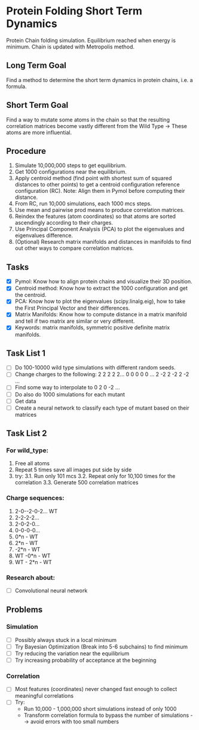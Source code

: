 # Protein Folding Short Term Dynamics
Protein Chain folding simulation. Equilibrium reached when energy is minimum. Chain is updated with Metropolis method.

## Long Term Goal
Find a method to determine the short term dynamics in protein chains, i.e. a formula.

## Short Term Goal
Find a way to mutate some atoms in the chain so that the resulting correlation matrices become vastly different from the Wild Type &rarr; These atoms are more influential.

## Procedure

1. Simulate 10,000,000 steps to get equilibrium.
2. Get 1000 configurations near the equilibrium.
3. Apply centroid method (find point with shortest sum of squared distances to other points) to get a centroid configuration reference configuration (RC). Note: Align them in Pymol before computing their distance.
4. From RC, run 10,000 simulations, each 1000 mcs steps.
5. Use mean and pairwise prod means to produce correlation matrices.
6. Reindex the features (atom coordinates) so that atoms are sorted ascendingly according to their charges.
7. Use Principal Component Analysis (PCA) to plot the eigenvalues and eigenvalues difference.
8. (Optional) Research matrix manifolds and distances in manifolds to find out other ways to compare correlation matrices.

## Tasks

- [x] Pymol: Know how to align protein chains and visualize their 3D position.
- [x] Centroid method: Know how to extract the 1000 configuration and get the centroid.
- [x] PCA: Know how to plot the eigenvalues (scipy.linalg.eig), how to take the First Principal Vector and their differences.
- [x] Matrix Manifolds: Know how to compute distance in a matrix manifold and tell if two matrix are similar or very different.
- [x] Keywords: matrix manifolds, symmetric positive definite matrix manifolds.

## Task List 1

- [ ] Do 100-10000 wild type simulations with different random seeds.
- [ ] Change charges to the following:
2 2 2 2 2...
0 0 0 0 0 ...
2 -2 2 -2 2 -2 ...
- [ ] Find some way to interpolate to 0 2 0 -2 ...
- [ ] Do also do 1000 simulations for each mutant
- [ ] Get data
- [ ] Create a neural network to classify each type of mutant based on their matrices

## Task List 2

### For wild_type:
1. Free all atoms
2. Repeat 5 times save all images put side by side
3. try:
3.1. Run only 101 mcs
3.2. Repeat only for 10,100 times for the correlation
3.3. Generate 500 correlation matrices

### Charge sequences:
1. 2-0--2-0-2... WT
2. 2-2-2-2...
3. 2-0-2-0...
4. 0-0-0-0...
5. 0*n - WT
6. 2*n - WT
7. -2*n - WT
8. WT -0*n - WT
9. WT - 2*n - WT

### Research about:
- [ ] Convolutional neural network

## Problems
### Simulation
- [ ] Possibly always stuck in a local minimum
- [ ] Try Bayesian Optimization (Break into 5-6 subchains) to find minimum
- [ ] Try reducing the variation near the equilibrium
- [ ] Try increasing probability of acceptance at the beginning
### Correlation
- [ ] Most features (coordinates) never changed fast enough to collect meaningful correlations
- [ ] Try:
  - Run 10,000 - 1,000,000 short simulations instead of only 1000
  - Transform correlation formula to bypass the number of simulations --> avoid errors with too small numbers
